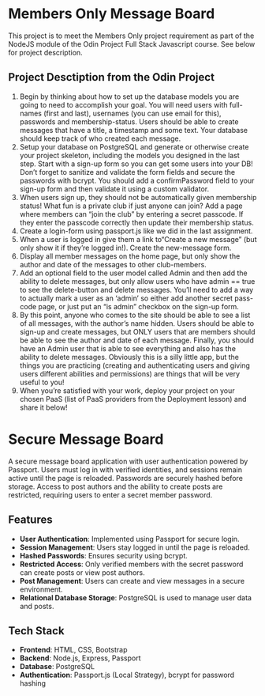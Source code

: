 # Members Only Message Board

This project is to meet the Members Only project requirement as part of the NodeJS module of the Odin Project Full Stack Javascript course. See below for project description.

## Project Desctiption from the Odin Project

1. Begin by thinking about how to set up the database models you are going to need to accomplish your goal. You will need users with full-names (first and last), usernames (you can use email for this), passwords and membership-status. Users should be able to create messages that have a title, a timestamp and some text. Your database should keep track of who created each message.
2. Setup your database on PostgreSQL and generate or otherwise create your project skeleton, including the models you designed in the last step.
   Start with a sign-up form so you can get some users into your DB! Don’t forget to sanitize and validate the form fields and secure the passwords with bcrypt. You should add a confirmPassword field to your sign-up form and then validate it using a custom validator.
3. When users sign up, they should not be automatically given membership status! What fun is a private club if just anyone can join? Add a page where members can “join the club” by entering a secret passcode. If they enter the passcode correctly then update their membership status.
4. Create a login-form using passport.js like we did in the last assignment.
5. When a user is logged in give them a link to“Create a new message” (but only show it if they’re logged in!). Create the new-message form.
6. Display all member messages on the home page, but only show the author and date of the messages to other club-members.
7. Add an optional field to the user model called Admin and then add the ability to delete messages, but only allow users who have admin == true to see the delete-button and delete messages. You’ll need to add a way to actually mark a user as an ‘admin’ so either add another secret pass-code page, or just put an “is admin” checkbox on the sign-up form.
8. By this point, anyone who comes to the site should be able to see a list of all messages, with the author’s name hidden. Users should be able to sign-up and create messages, but ONLY users that are members should be able to see the author and date of each message. Finally, you should have an Admin user that is able to see everything and also has the ability to delete messages. Obviously this is a silly little app, but the things you are practicing (creating and authenticating users and giving users different abilities and permissions) are things that will be very useful to you!
9. When you’re satisfied with your work, deploy your project on your chosen PaaS (list of PaaS providers from the Deployment lesson) and share it below!

# Secure Message Board

A secure message board application with user authentication powered by Passport. Users must log in with verified identities, and sessions remain active until the page is reloaded. Passwords are securely hashed before storage. Access to post authors and the ability to create posts are restricted, requiring users to enter a secret member password.

## Features

- **User Authentication**: Implemented using Passport for secure login.
- **Session Management**: Users stay logged in until the page is reloaded.
- **Hashed Passwords**: Ensures security using bcrypt.
- **Restricted Access**: Only verified members with the secret password can create posts or view post authors.
- **Post Management**: Users can create and view messages in a secure environment.
- **Relational Database Storage**: PostgreSQL is used to manage user data and posts.

## Tech Stack

- **Frontend**: HTML, CSS, Bootstrap
- **Backend**: Node.js, Express, Passport
- **Database**: PostgreSQL
- **Authentication**: Passport.js (Local Strategy), bcrypt for password hashing
